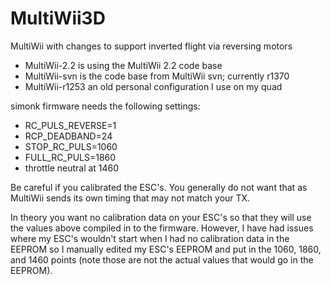 MultiWii3D
==========

MultiWii with changes to support inverted flight via reversing motors 

 * MultiWii-2.2 is using the MultiWii 2.2 code base
 * MultiWii-svn is the code base from MultiWii svn; currently r1370
 * MultiWii-r1253 an old personal configuration I use on my quad

simonk firmware needs the following settings:
 * RC_PULS_REVERSE=1
 * RCP_DEADBAND=24
 * STOP_RC_PULS=1060
 * FULL_RC_PULS=1860
 * throttle neutral at 1460

Be careful if you calibrated the ESC's. You generally do not want that as MultiWii sends its own timing that may not match your TX.

In theory you want no calibration data on your ESC's so that they will use the values above compiled in to the firmware. However, I have had issues where my ESC's wouldn't start when I had no calibration data in the EEPROM so I manually edited my ESC's EEPROM and put in the 1060, 1860, and 1460 points (note those are not the actual values that would go in the EEPROM).
